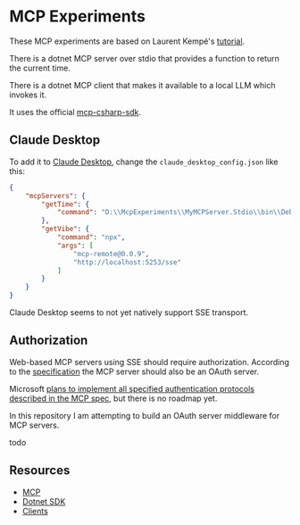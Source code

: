 # MCP Experiments

These MCP experiments are based on Laurent Kempé's [tutorial](https://laurentkempe.com/2025/03/22/model-context-protocol-made-easy-building-an-mcp-server-in-csharp/).

There is a dotnet MCP server over stdio that provides a function to return the current time.

There is a dotnet MCP client that makes it available to a local LLM which invokes it.

It uses the official [mcp-csharp-sdk](https://github.com/modelcontextprotocol/csharp-sdk).

## Claude Desktop

To add it to [Claude Desktop](https://claude.ai/download), change the `claude_desktop_config.json` like this:

```json
{
    "mcpServers": {
        "getTime": {
            "command": "D:\\McpExperiments\\MyMCPServer.Stdio\\bin\\Debug\\net9.0\\MyMCPServer.Stdio.exe"
        },
        "getVibe": {
            "command": "npx",
            "args": [
                "mcp-remote@0.0.9",
                "http://localhost:5253/sse"
            ]
        }
    }
}
```

Claude Desktop seems to not yet natively support SSE transport.

## Authorization

Web-based MCP servers using SSE should require authorization. According to the [specification](https://spec.modelcontextprotocol.io/specification/2025-03-26/basic/authorization/) the MCP server should also be an OAuth server.

Microsoft [plans to implement all specified authentication protocols described in the MCP spec](https://devblogs.microsoft.com/blog/microsoft-partners-with-anthropic-to-create-official-c-sdk-for-model-context-protocol?commentid=47#comment-47), but there is no roadmap yet.

In this repository I am attempting to build an OAuth server middleware for MCP servers.

todo

## Resources

- [MCP](https://github.com/modelcontextprotocol)
- [Dotnet SDK](https://github.com/modelcontextprotocol/csharp-sdk)
- [Clients](https://modelcontextprotocol.io/clients)
